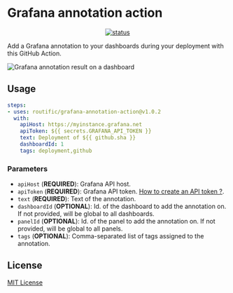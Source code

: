 # Grafana annotation action

<p align="center">
  <a href="https://github.com/frankie567/grafana-annotation-action/actions"><img alt="status" src="https://github.com/frankie567/grafana-annotation-action/workflows/units-test/badge.svg"></a>
</p>

Add a Grafana annotation to your dashboards during your deployment with this GitHub Action.

![Grafana annotation result on a dashboard](/screenshot.png?raw=true)

## Usage

```yaml
steps:
- uses: routific/grafana-annotation-action@v1.0.2
  with:
    apiHost: https://myinstance.grafana.net
    apiToken: ${{ secrets.GRAFANA_API_TOKEN }}
    text: Deployment of ${{ github.sha }}
    dashboardId: 1
    tags: deployment,github
```

### Parameters

* `apiHost` (**REQUIRED**): Grafana API host.
* `apiToken` (**REQUIRED**): Grafana API token. [How to create an API token ?](https://grafana.com/docs/grafana/latest/http_api/auth/#create-api-token).
* `text` (**REQUIRED**): Text of the annotation.
* `dashboardId` (**OPTIONAL**): Id. of the dashboard to add the annotation on. If not provided, will be global to all dashboards.
* `panelId` (**OPTIONAL**): Id. of the panel to add the annotation on. If not provided, will be global to all panels.
* `tags` (**OPTIONAL**): Comma-separated list of tags assigned to the annotation.

## License

[MIT License](https://github.com/frankie567/grafana-annotation-action/blob/master/LICENSE)
